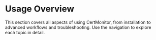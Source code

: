 # Usage Overview

This section covers all aspects of using CertMonitor, from installation to advanced workflows and troubleshooting. Use the navigation to explore each topic in detail.

